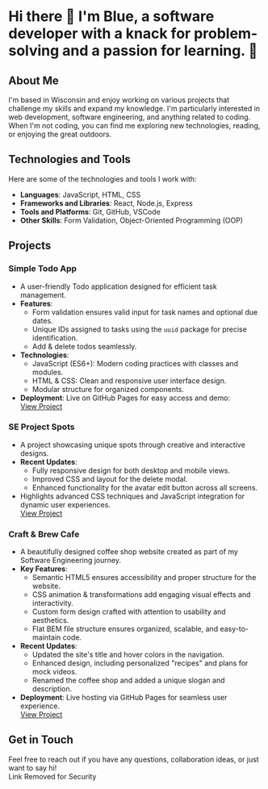 # Hi there 👋 I'm Blue, a software developer with a knack for problem-solving and a passion for learning. 🌟

## About Me
I'm based in Wisconsin and enjoy working on various projects that challenge my skills and expand my knowledge. I'm particularly interested in web development, software engineering, and anything related to coding. When I'm not coding, you can find me exploring new technologies, reading, or enjoying the great outdoors.

## Technologies and Tools
Here are some of the technologies and tools I work with:
- **Languages**: JavaScript, HTML, CSS
- **Frameworks and Libraries**: React, Node.js, Express
- **Tools and Platforms**: Git, GitHub, VSCode
- **Other Skills**: Form Validation, Object-Oriented Programming (OOP)

## Projects

### Simple Todo App
- A user-friendly Todo application designed for efficient task management.
- **Features**:
  - Form validation ensures valid input for task names and optional due dates.
  - Unique IDs assigned to tasks using the `uuid` package for precise identification.
  - Add & delete todos seamlessly.
- **Technologies**:
  - JavaScript (ES6+): Modern coding practices with classes and modules.
  - HTML & CSS: Clean and responsive user interface design.
  - Modular structure for organized components.
- **Deployment**: Live on GitHub Pages for easy access and demo:  
  [View Project](https://github.com/iiBamBlue/se_project_todo-app)

### SE Project Spots
- A project showcasing unique spots through creative and interactive designs.
- **Recent Updates**:
  - Fully responsive design for both desktop and mobile views.
  - Improved CSS and layout for the delete modal.
  - Enhanced functionality for the avatar edit button across all screens.
- Highlights advanced CSS techniques and JavaScript integration for dynamic user experiences.  
[View Project](https://github.com/iiBamBlue/se_project_spots)

### Craft & Brew Cafe
- A beautifully designed coffee shop website created as part of my Software Engineering journey.
- **Key Features**:
  - Semantic HTML5 ensures accessibility and proper structure for the website.
  - CSS animation & transformations add engaging visual effects and interactivity.
  - Custom form design crafted with attention to usability and aesthetics.
  - Flat BEM file structure ensures organized, scalable, and easy-to-maintain code.
- **Recent Updates**:
  - Updated the site's title and hover colors in the navigation.
  - Enhanced design, including personalized "recipes" and plans for mock videos.
  - Renamed the coffee shop and added a unique slogan and description.
- **Deployment**: Live hosting via GitHub Pages for seamless user experience.  
  [View Project](https://github.com/iiBamBlue/se_project_coffeeshop)

## Get in Touch
Feel free to reach out if you have any questions, collaboration ideas, or just want to say hi!  
Link Removed for Security
